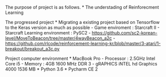 The purpose of project is as follows.
    * The understading of Reinforecment Learning

The progressed project
    * Migrating a existing project based on Tensorflow to the Keras version as much as possible
        - Game enviroment : Starcraft II
        - Starcraft Learning environment : PySC2 
        - https://github.com/sc2-korean-level/MoveToBeacon/tree/master/4wayBeacon_a2c
        - https://github.com/rlcode/reinforcement-learning-kr/blob/master/3-atari/1-breakout/breakout_a3c.py

Project computer environment
    * MacBook Pro
        - Processor : 2.5GHz Intel Core i5
        - Memory : 4GB 1600 MHz DDR 3
        - gRAPHICS iNTEL hd Graphics 4000 1536 MB
    * Python 3.6
    * Pycharm CE 2